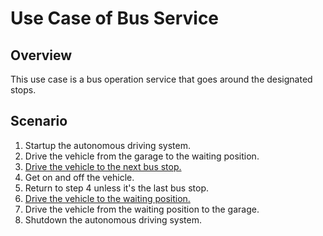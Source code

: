# Use Case of Bus Service

## Overview

This use case is a bus operation service that goes around the designated stops.

## Scenario

1. Startup the autonomous driving system.
1. Drive the vehicle from the garage to the waiting position.
1. [Drive the vehicle to the next bus stop.](./drive-designated-position.md)
1. Get on and off the vehicle.
1. Return to step 4 unless it's the last bus stop.
1. [Drive the vehicle to the waiting position.](./drive-designated-position.md)
1. Drive the vehicle from the waiting position to the garage.
1. Shutdown the autonomous driving system.
